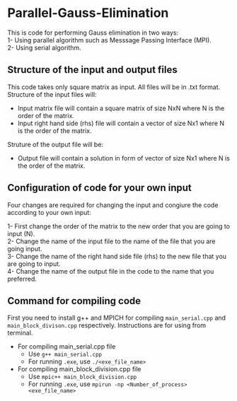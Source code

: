 # Parallel-Gauss-Elimination #
This is code for performing Gauss elimination in two ways:  
1- Using parallel algorithm such as Messsage Passing Interface (MPI).  
2- Using serial algorithm.  

## Structure of the input and output files ##
This code takes only square matrix as input. All files will be in .txt format.  
Structure of the input files will:   
- Input matrix file will contain a square matrix of size NxN where N is the order of the matrix.
- Input right hand side (rhs) file will contain a vector of size Nx1 where N is the order of the matrix.
  
Struture of the output file will be:
- Output file will contain a solution in form of vector of size Nx1 where N is the order of the matrix. 

## Configuration of code for your own input ##
Four changes are required for changing the input and congiure the code according to your own input:  

1- First change the order of the matrix to the new order that you are going to input (N).  
2- Change the name of the input file to the name of the file that you are going input.  
3- Change the name of the right hand side file (rhs) to the new file that you are going to input.  
4- Change the name of the output file in the code to the name that you preferred.  

## Command for compiling code ##
First you need to install g++ and MPICH for compiling `main_serial.cpp` and `main_block_divison.cpp` respectively. Instructions are for using from terminal.  
- For compiling main_serial.cpp file
    - Use `g++ main_serial.cpp`
    - For running `.exe`, use `./<exe_file_name>`
- For compiling main_block_division.cpp file
    - Use `mpic++ main_block_division.cpp`
    - For running `.exe`, use `mpirun -np <Number_of_process> <exe_file_name>`
